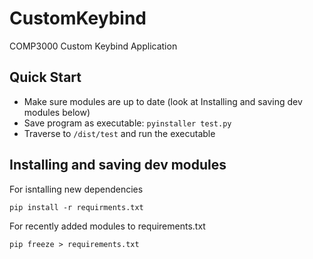 # CustomKeybind
COMP3000 Custom Keybind Application

## Quick Start

- Make sure modules are up to date (look at Installing and saving dev modules below)
- Save program as executable: `pyinstaller test.py`
- Traverse to `/dist/test` and run the executable


## Installing and saving dev modules

For isntalling new dependencies
```
pip install -r requirments.txt
```

For recently added modules to requirements.txt
```
pip freeze > requirements.txt
```

